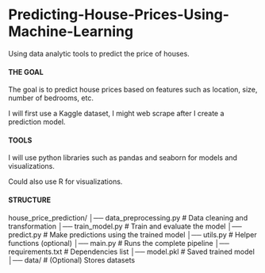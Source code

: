 # Predicting-House-Prices-Using-Machine-Learning
Using data analytic tools to predict the price of houses.

#### THE GOAL ####

The goal is to predict house prices based on features such as location, size, number of bedrooms, etc.

I will first use a Kaggle dataset, I might web scrape after I create a prediction model.

#### TOOLS ####

I will use python libraries such as pandas and seaborn for models and visualizations.

Could also use R for visualizations.


#### STRUCTURE ####

house_price_prediction/
│── data_preprocessing.py  # Data cleaning and transformation
│── train_model.py         # Train and evaluate the model
│── predict.py             # Make predictions using the trained model
│── utils.py               # Helper functions (optional)
│── main.py                # Runs the complete pipeline
│── requirements.txt       # Dependencies list
│── model.pkl              # Saved trained model
│── data/                  # (Optional) Stores datasets
